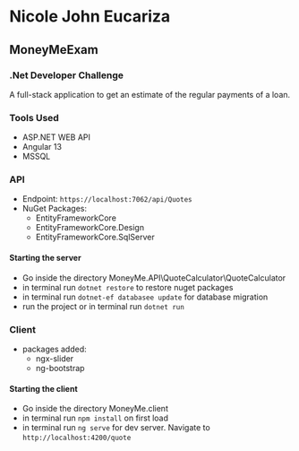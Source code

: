 # Nicole John Eucariza
## MoneyMeExam
### .Net Developer Challenge
A full-stack application to get an estimate of the regular payments of a loan.

### Tools Used
- ASP.NET WEB API
- Angular 13
- MSSQL

### API
- Endpoint: `https://localhost:7062/api/Quotes`
- NuGet Packages:
  - EntityFrameworkCore
  - EntityFrameworkCore.Design
  - EntityFrameworkCore.SqlServer

#### Starting the server
  - Go inside the directory MoneyMe.API\QuoteCalculator\QuoteCalculator
  - in terminal run `dotnet restore` to restore nuget packages
  - in terminal run `dotnet-ef databasee update` for database migration
  - run the project or in terminal run `dotnet run`

### Client
- packages added:
  - ngx-slider
  - ng-bootstrap

#### Starting the client
- Go inside the directory MoneyMe.client
- in terminal run `npm install` on first load
- in terminal run `ng serve` for dev server. Navigate to `http://localhost:4200/quote`
